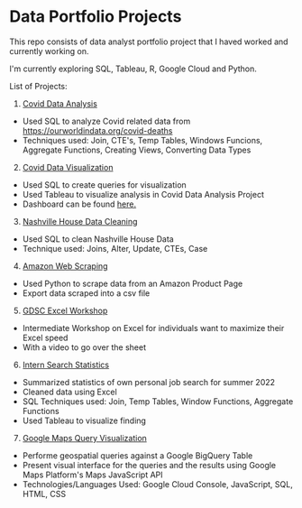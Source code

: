 # Data Portfolio Projects
This repo consists of data analyst portfolio project that I haved worked and currently working on.

I'm currently exploring SQL, Tableau, R, Google Cloud and Python. 

List of Projects:
1. [Covid Data Analysis](https://github.com/lhnminh/Data-Portfolio-Projects/tree/main/Covid%20Data%20Analysis)
- Used SQL to analyze Covid related data from https://ourworldindata.org/covid-deaths
- Techniques used: Join, CTE's, Temp Tables, Windows Funcions, Aggregate Functions, Creating Views, Converting Data Types
2. [Covid Data Visualization](https://github.com/lhnminh/Data-Portfolio-Projects/tree/main/Covid%20Data%20Visualization)
- Used SQL to create queries for visualization
- Used Tableau to visualize analysis in Covid Data Analysis Project 
- Dashboard can be found [here.](https://public.tableau.com/app/profile/minh.le4374/viz/CovidStatisticsDashboard_16426313445680/Dashboard1)
3. [Nashville House Data Cleaning](https://github.com/lhnminh/Data-Portfolio-Projects/tree/main/Nashville%20House%20Data%20Cleaning)
- Used SQL to clean Nashville House Data
- Technique used: Joins, Alter, Update, CTEs, Case
4. [Amazon Web Scraping](https://github.com/lhnminh/Data-Portfolio-Projects/tree/main/Amazon%20Web%20Scraping)
- Used Python to scrape data from an Amazon Product Page
- Export data scraped into a csv file
5. [GDSC Excel Workshop](https://github.com/lhnminh/Data-Portfolio-Projects/tree/main/GDSC%20Excel%20Workshop)
- Intermediate Workshop on Excel for individuals want to maximize their Excel speed
- With a video to go over the sheet
6. [Intern Search Statistics](https://github.com/lhnminh/Data-Portfolio-Projects/tree/main/Intern%20Search%20Statistics)
- Summarized statistics of own personal job search for summer 2022
- Cleaned data using Excel
- SQL Techniques used: Join, Temp Tables, Window Functions, Aggregate Functions
- Used Tableau to visualize finding
7. [Google Maps Query Visualization](https://github.com/lhnminh/Data-Portfolio-Projects/tree/main/Google%20Maps%20Query%20Visualization)
- Performe geospatial queries against a Google BigQuery Table
- Present visual interface for the queries and the results using Google Maps Platform's Maps JavaScript API
- Technologies/Languages Used: Google Cloud Console, JavaScript, SQL, HTML, CSS 
